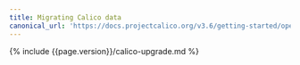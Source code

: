 ```yaml
---
title: Migrating Calico data
canonical_url: 'https://docs.projectcalico.org/v3.6/getting-started/openstack/upgrade/migrate'
---
```


{% include {{page.version}}/calico-upgrade.md %}
